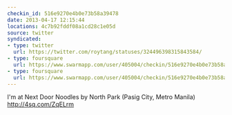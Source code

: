 ```yaml
---
checkin_id: 516e9270e4b0e73b58a39478
date: 2013-04-17 12:15:44
locations: 4c7b92fddf08a1cd28c1e05d
source: twitter
syndicated:
- type: twitter
  url: https://twitter.com/roytang/statuses/324496398315843584/
- type: foursquare
  url: https://www.swarmapp.com/user/405004/checkin/516e9270e4b0e73b58a39478?s=aJtiZyea3a5Di1EJ6R1UPaAK7Xo&ref=tw
- type: foursquare
  url: https://www.swarmapp.com/user/405004/checkin/516e9270e4b0e73b58a39478?s=aJtiZyea3a5Di1EJ6R1UPaAK7Xo&ref=tw
---
```


I'm at Next Door Noodles by North Park (Pasig City, Metro Manila) http://4sq.com/ZqELrm